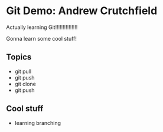 # Git Demo: Andrew Crutchfield

Actually learning Git!!!!!!!!!!!!!!!

Gonna learn some cool stuff!

## Topics
- git pull
- git push
- git clone
- git push

## Cool stuff
- learning branching